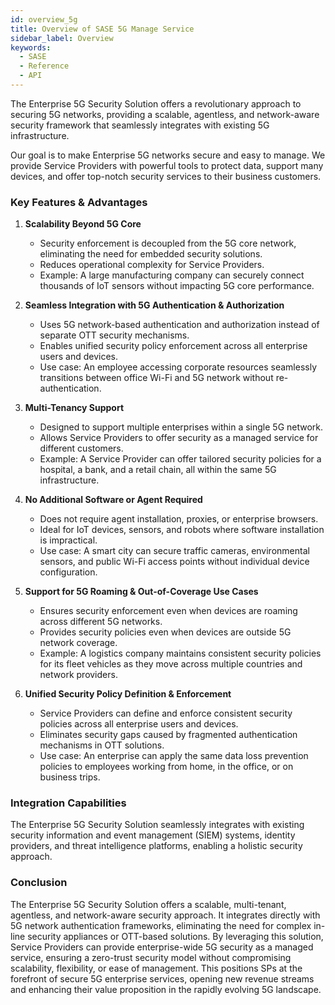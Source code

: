 ```yaml
---
id: overview_5g
title: Overview of SASE 5G Manage Service
sidebar_label: Overview
keywords:
  - SASE
  - Reference
  - API
---
```


The Enterprise 5G Security Solution offers a revolutionary approach to securing 5G networks, providing a scalable, agentless, and network-aware security framework that seamlessly integrates with existing 5G infrastructure.

Our goal is to make Enterprise 5G networks secure and easy to manage. We provide Service Providers with powerful tools to protect data, support many devices, and offer top-notch security services to their business customers.

### Key Features & Advantages
1. **Scalability Beyond 5G Core**
   - Security enforcement is decoupled from the 5G core network, eliminating the need for embedded security solutions.
   - Reduces operational complexity for Service Providers.
   - Example: A large manufacturing company can securely connect thousands of IoT sensors without impacting 5G core performance.

2. **Seamless Integration with 5G Authentication & Authorization**
   - Uses 5G network-based authentication and authorization instead of separate OTT security mechanisms.
   - Enables unified security policy enforcement across all enterprise users and devices.
   - Use case: An employee accessing corporate resources seamlessly transitions between office Wi-Fi and 5G network without re-authentication.

3. **Multi-Tenancy Support**
   - Designed to support multiple enterprises within a single 5G network.
   - Allows Service Providers to offer security as a managed service for different customers.
   - Example: A Service Provider can offer tailored security policies for a hospital, a bank, and a retail chain, all within the same 5G infrastructure.

4. **No Additional Software or Agent Required**
   - Does not require agent installation, proxies, or enterprise browsers.
   - Ideal for IoT devices, sensors, and robots where software installation is impractical.
   - Use case: A smart city can secure traffic cameras, environmental sensors, and public Wi-Fi access points without individual device configuration.

5. **Support for 5G Roaming & Out-of-Coverage Use Cases**
   - Ensures security enforcement even when devices are roaming across different 5G networks.
   - Provides security policies even when devices are outside 5G network coverage.
   - Example: A logistics company maintains consistent security policies for its fleet vehicles as they move across multiple countries and network providers.

6. **Unified Security Policy Definition & Enforcement**
   - Service Providers can define and enforce consistent security policies across all enterprise users and devices.
   - Eliminates security gaps caused by fragmented authentication mechanisms in OTT solutions.
   - Use case: An enterprise can apply the same data loss prevention policies to employees working from home, in the office, or on business trips.

### Integration Capabilities
The Enterprise 5G Security Solution seamlessly integrates with existing security information and event management (SIEM) systems, identity providers, and threat intelligence platforms, enabling a holistic security approach.

### Conclusion
The Enterprise 5G Security Solution offers a scalable, multi-tenant, agentless, and network-aware security approach. It integrates directly with 5G network authentication frameworks, eliminating the need for complex in-line security appliances or OTT-based solutions.
By leveraging this solution, Service Providers can provide enterprise-wide 5G security as a managed service, ensuring a zero-trust security model without compromising scalability, flexibility, or ease of management. This positions SPs at the forefront of secure 5G enterprise services, opening new revenue streams and enhancing their value proposition in the rapidly evolving 5G landscape.